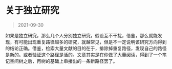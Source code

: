# 关于独立研究


> 2021-09-30

如果是独立研究，那么几个人分別独立研究，假设互不干扰，借鉴，那么就能发现，有可能出现重复路径越多的研究，就越常见，但是不一定说明该研究方向得到的结论正确。借鉴，检索大量文献的目的在于，排除掉重复路径，发现自己的路径是新的。或者验证这个路径是活的。文章其实是在你做了大量阅读，得到了一个笔记空间树之后，再树的基础上串接出的一条新路径罢了。